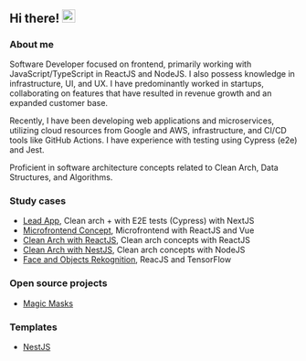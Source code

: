 ## Hi there! <img src="wave.gif" alt="Wave Emoji"  width="22.5px" height="22.5px" />

### About me
Software Developer focused on frontend, primarily working with JavaScript/TypeScript in ReactJS and NodeJS. I also possess knowledge in infrastructure, UI, and UX. I have predominantly worked in startups, collaborating on features that have resulted in revenue growth and an expanded customer base.

Recently, I have been developing web applications and microservices, utilizing cloud resources from Google and AWS, infrastructure, and CI/CD tools like GitHub Actions. I have experience with testing using Cypress (e2e) and Jest.

Proficient in software architecture concepts related to Clean Arch, Data Structures, and Algorithms.

### Study cases
- [Lead App](https://github.com/joaoromeira/lead-app), Clean arch + with E2E tests (Cypress) with NextJS
- [Microfrontend Concept](https://github.com/joaoromeira/micro-front-end-concept), Microfrontend with ReactJS and Vue
- [Clean Arch with ReactJS](https://github.com/joaoromeira/clean-react), Clean arch concepts with ReactJS
- [Clean Arch with NestJS](https://github.com/joaoromeira/template-nest-js.git), Clean arch concepts with NodeJS
- [Face and Objects Rekognition](https://github.com/joaoromeira/face-rekognition), ReacJS and TensorFlow

### Open source projects

- [Magic Masks](https://www.npmjs.com/package/magic-masks)


### Templates
- [NestJS](https://github.com/joaoromeira/template-nest-js.git)
